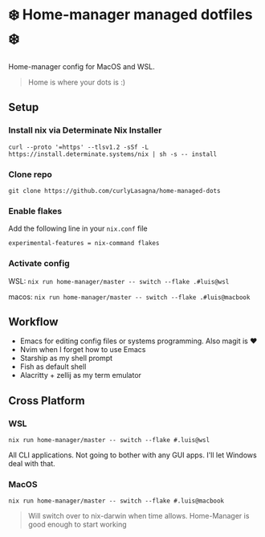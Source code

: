# ❄️ Home-manager managed dotfiles ❄️

Home-manager config for MacOS and WSL. 
> Home is where your dots is :)

## Setup

### Install nix via Determinate Nix Installer

`curl --proto '=https' --tlsv1.2 -sSf -L https://install.determinate.systems/nix | sh -s -- install`

### Clone repo

`git clone https://github.com/curlyLasagna/home-managed-dots`

### Enable flakes

Add the following line in your `nix.conf` file

`experimental-features = nix-command flakes`

### Activate config 

WSL: `nix run home-manager/master -- switch --flake .#luis@wsl `

macos: `nix run home-manager/master -- switch --flake .#luis@macbook`

## Workflow

- Emacs for editing config files or systems programming. Also magit is ❤️
- Nvim when I forget how to use Emacs
- Starship as my shell prompt
- Fish as default shell
- Alacritty + zellij as my term emulator

## Cross Platform

### WSL

`nix run home-manager/master -- switch --flake #.luis@wsl`

All CLI applications. Not going to bother with any GUI apps. I'll let Windows deal with that.

### MacOS

`nix run home-manager/master -- switch --flake #.luis@macbook`

> Will switch over to nix-darwin when time allows.
> Home-Manager is good enough to start working
